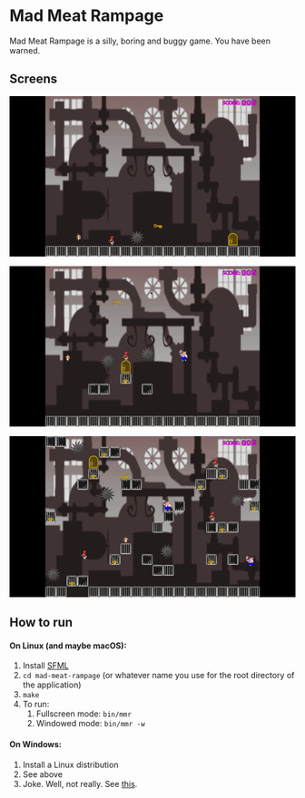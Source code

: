 # Mad Meat Rampage
Mad Meat Rampage is a silly, boring and buggy game. You have been warned.

## Screens
![Screen 1](docs/media/a1.gif)

![Screen 2](docs/media/a2.gif)

![Screen 3](docs/media/a3.gif)

## How to run
#### On Linux (and maybe macOS):
1. Install [SFML](https://www.sfml-dev.org)
1. `cd mad-meat-rampage` (or whatever name you use for the root directory of the application)
1.  `make`
1. To run:
   1. Fullscreen mode: `bin/mmr`
   1. Windowed mode: `bin/mmr -w`

#### On Windows:
1.  Install a Linux distribution
1.  See above
1.  Joke. Well, not really. See [this](docs/Install.md).
